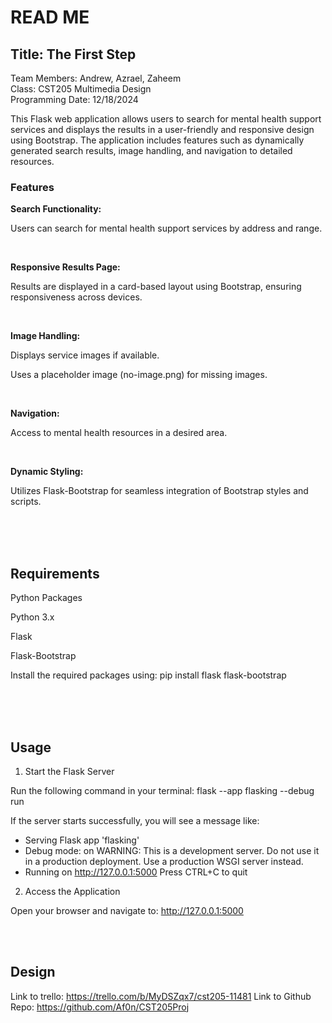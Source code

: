 # READ ME

## Title: The First Step
Team Members: Andrew, Azrael, Zaheem  
Class: CST205 Multimedia Design  
Programming Date: 12/18/2024   

This Flask web application allows users to search for mental health support services and displays the results in a user-friendly and responsive design using Bootstrap. The application includes features such as dynamically generated search results, image handling, and navigation to detailed resources.


### Features

**Search Functionality:**

Users can search for mental health support services by address and range.

<br>



**Responsive Results Page:**

Results are displayed in a card-based layout using Bootstrap, ensuring responsiveness across devices.

<br>



**Image Handling:**

Displays service images if available.

Uses a placeholder image (no-image.png) for missing images.

<br>


**Navigation:**

Access to mental health resources in a desired area.

<br>

**Dynamic Styling:**

Utilizes Flask-Bootstrap for seamless integration of Bootstrap styles and scripts.


<br>
<br>
<br>





## Requirements

Python Packages

Python 3.x

Flask

Flask-Bootstrap

Install the required packages using:
pip install flask flask-bootstrap


<br>
<br>
<br>





## Usage

1. Start the Flask Server

Run the following command in your terminal:
flask --app flasking --debug run

If the server starts successfully, you will see a message like:
* Serving Flask app 'flasking'
 * Debug mode: on
WARNING: This is a development server. Do not use it in a production deployment. Use a production WSGI server instead.
 * Running on http://127.0.0.1:5000
Press CTRL+C to quit


2. Access the Application

Open your browser and navigate to:
http://127.0.0.1:5000



<br>
<br>





## Design
Link to trello: https://trello.com/b/MyDSZqx7/cst205-11481        Link to Github Repo: https://github.com/Af0n/CST205Proj
